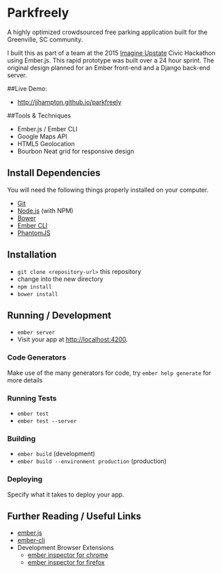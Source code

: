 # Parkfreely
A highly optimized crowdsourced free parking application built for the Greenville, SC community.

I built this as part of a team at the 2015 <a href="http://www.imagineupstate.org/">Imagine Upstate</a> Civic Hackathon using Ember.js.  This rapid prototype was built over a 24 hour sprint. The original design planned for an Ember front-end and a Django back-end server.

##Live Demo:
* http://jjhampton.github.io/parkfreely

##Tools & Techniques

- Ember.js / Ember CLI
- Google Maps API
- HTML5 Geolocation
- Bourbon Neat grid for responsive design

## Install Dependencies

You will need the following things properly installed on your computer.

* [Git](http://git-scm.com/)
* [Node.js](http://nodejs.org/) (with NPM)
* [Bower](http://bower.io/)
* [Ember CLI](http://www.ember-cli.com/)
* [PhantomJS](http://phantomjs.org/)

## Installation

* `git clone <repository-url>` this repository
* change into the new directory
* `npm install`
* `bower install`

## Running / Development

* `ember server`
* Visit your app at [http://localhost:4200](http://localhost:4200).

### Code Generators

Make use of the many generators for code, try `ember help generate` for more details

### Running Tests

* `ember test`
* `ember test --server`

### Building

* `ember build` (development)
* `ember build --environment production` (production)

### Deploying

Specify what it takes to deploy your app.

## Further Reading / Useful Links

* [ember.js](http://emberjs.com/)
* [ember-cli](http://www.ember-cli.com/)
* Development Browser Extensions
  * [ember inspector for chrome](https://chrome.google.com/webstore/detail/ember-inspector/bmdblncegkenkacieihfhpjfppoconhi)
  * [ember inspector for firefox](https://addons.mozilla.org/en-US/firefox/addon/ember-inspector/)
